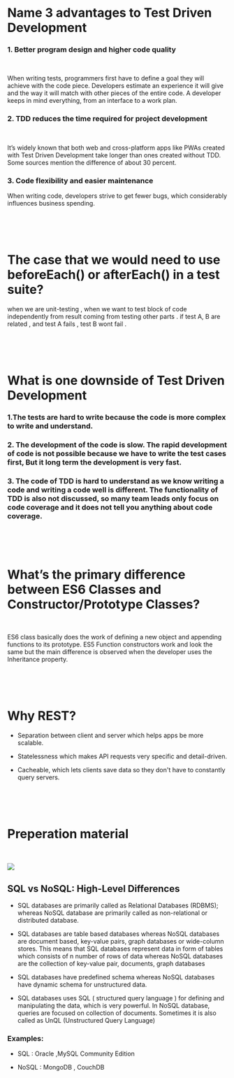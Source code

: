 # Name 3 advantages to Test Driven Development 

### 1. Better program design and higher code quality

<br>

When writing tests, programmers first have to define a goal they will achieve with the code piece. Developers estimate an experience it will give and the way it will match with other pieces of the entire code. A developer keeps in mind everything, from an interface to a work plan.



### 2. TDD reduces the time required for project development

<br>

It’s widely known that both web and cross-platform apps like PWAs created with Test Driven Development take longer than ones created without TDD. Some sources mention the difference of about 30 percent.

### 3. Code flexibility and easier maintenance

When writing code, developers strive to get fewer bugs, which considerably influences business spending.

<br>
<br>
<br>



# The case that we would need to use beforeEach() or afterEach() in a test suite? 
when we are unit-testing , when we want to test block of code independently from result coming from testing other parts . if test A, B are related , and test A fails , test B wont fail . 


<br>
<br>
<br>

# What is one downside of Test Driven Development

### 1.The tests are hard to write because the code is more complex to write and understand.

### 2. The development of the code is slow. The rapid development of code is not possible because we have to write the test cases first, But it long term the development is very fast. 

### 3. The code of TDD is hard to understand as we know writing a code and writing a code well is different. The functionality of TDD is also not discussed, so many team leads only focus on code coverage and it does not tell you anything about code coverage.


<br>
<br>
<br>


# What’s the primary difference between ES6 Classes and Constructor/Prototype Classes?

<br>

ES6 class basically does the work of defining a new object and appending functions to its prototype.	ES5 Function constructors work and look the same but the main difference is observed when the developer uses the Inheritance property.

<br>
<br>
<br>


# Why REST?

- Separation between client and server which helps apps be more scalable. 

- Statelessness which makes API requests very specific and detail-driven. 

- Cacheable, which lets clients save data so they don't have to constantly query servers.

<br>
<br>
<br>


# Preperation material

<br>

![](https://qph.fs.quoracdn.net/main-qimg-548fdcb1dec7865303859def292f1f30)

## SQL vs NoSQL: High-Level Differences

* SQL databases are primarily called as Relational Databases (RDBMS); whereas NoSQL database are primarily called as non-relational or distributed database.

* SQL databases are table based databases whereas NoSQL databases are document based, key-value pairs, graph databases or wide-column stores. This means that SQL databases represent data in form of tables which consists of n number of rows of data whereas NoSQL databases are the collection of key-value pair, documents, graph databases

* SQL databases have predefined schema whereas NoSQL databases have dynamic schema for unstructured data.

* SQL databases uses SQL ( structured query language ) for defining and manipulating the data, which is very powerful. In NoSQL database, queries are focused on collection of documents. Sometimes it is also called as UnQL (Unstructured Query Language) 

### Examples:

* SQL : Oracle ,MySQL Community Edition

* NoSQL : MongoDB , CouchDB 